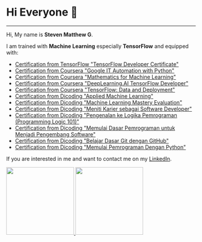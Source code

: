 # Hi Everyone 👋
---

Hi, My name is **Steven Matthew G**.

I am trained with **Machine Learning** especially **TensorFlow** and equipped with:

- [Certification from TensorFlow "TensorFlow Developer Certificate"](https://www.credential.net/ac033694-f1a7-45db-bab7-ed960287085b#gs.78b42w)
- [Certification from Coursera "Google IT Automation with Python"](https://www.coursera.org/account/accomplishments/specialization/certificate/8AZEDWWTA3JM)
- [Certification from Coursera "Mathematics for Machine Learning"](https://www.coursera.org/account/accomplishments/specialization/certificate/LTYQMFDEC39V)
- [Certification from Coursera "DeepLearning.AI TensorFlow Developer"](https://www.coursera.org/account/accomplishments/specialization/certificate/RYDJSYBE2FGP)
- [Certification from Coursera "TensorFlow: Data and Deployment"](https://www.coursera.org/account/accomplishments/specialization/certificate/8PTF6TMWAY87)
- [Certification from Dicoding "Applied Machine Learning"](https://www.dicoding.com/certificates/N9ZO79VWYZG5)
- [Certification from Dicoding "Machine Learning Mastery Evaluation"](https://www.dicoding.com/certificates/4EXG5VDM9XRL)
- [Certification from Dicoding "Meniti Karier sebagai Software Developer"](https://www.dicoding.com/certificates/07Z6R4N92PQR)
- [Certification from Dicoding "Pengenalan ke Logika Pemrograman (Programming Logic 101)"](https://www.dicoding.com/certificates/81P22WW4YPOY)
- [Certification from Dicoding "Memulai Dasar Pemrograman untuk Menjadi Pengembang Software"](https://www.dicoding.com/certificates/EYX47NNGRXDL)
- [Certification from Dicoding "Belajar Dasar Git dengan GitHub"](https://www.dicoding.com/certificates/JLX13Y9NJP72)
- [Certification from Dicoding "Memulai Pemrograman Dengan Python"](https://www.dicoding.com/certificates/NVP71DY8GPR0)

If you are interested in me and want to contact me on my [LinkedIn](https://www.linkedin.com/in/steven-matthew-4969631ab/).

<p align="left">
<a href="https://github.com/stevenmatthew31">
  <img height="180em" src="https://github-readme-stats-eight-theta.vercel.app/api?username=stevenmatthew31&show_icons=true&theme=algolia&include_all_commits=true&count_private=true"/>
  <img height="180em" src="https://github-readme-stats-eight-theta.vercel.app/api/top-langs/?username=stevenmatthew31&layout=compact&langs_count=8&theme=algolia"/>
</a>
</p>
